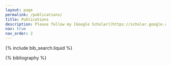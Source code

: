 ```yaml
---
layout: page
permalink: /publications/
title: Publications
description: Please follow my [Google Scholar](https://scholar.google.com/citations?user=TZ_5hrYAAAAJ&hl=en) page
nav: true
nav_order: 2
---
```


<!-- _pages/publications.md -->

<!-- Bibsearch Feature -->

{% include bib_search.liquid %}

<div class="publications">

{% bibliography %}

</div>
